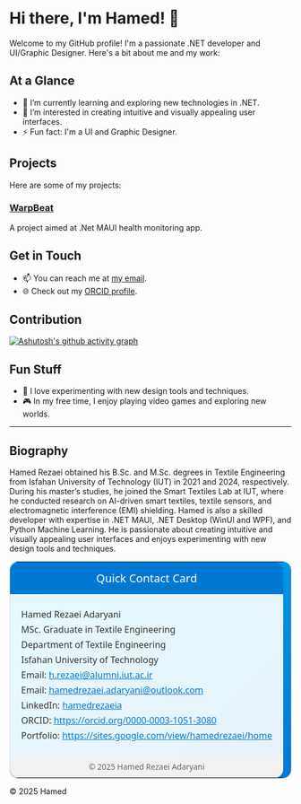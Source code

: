 # Hi there, I'm Hamed! 👋

Welcome to my GitHub profile! I'm a passionate .NET developer and UI/Graphic Designer. Here's a bit about me and my work:

## At a Glance
- 🌱 I’m currently learning and exploring new technologies in .NET.
- 👀 I’m interested in creating intuitive and visually appealing user interfaces.
- ⚡ Fun fact: I'm a UI and Graphic Designer.

## Projects
Here are some of my projects:

### [WarpBeat](https://github.com/himoN7/WarpBeat)
A project aimed at .Net MAUI health monitoring app.

## Get in Touch
- 📫 You can reach me at [my email](mailto:himpire@outlook.com).
- 🌐 Check out my [ORCID profile](https://orcid.org/0000-0003-1051-3080).

## Contribution
[![Ashutosh's github activity graph](https://github-readme-activity-graph.vercel.app/graph?username=himon7&bg_color=ffffff&color=000000&line=006eff&point=000000&area=true&hide_border=true)](https://github.com/ashutosh00710/github-readme-activity-graph)

## Fun Stuff
- 🎨 I love experimenting with new design tools and techniques.
- 🎮 In my free time, I enjoy playing video games and exploring new worlds.

---

## Biography
Hamed Rezaei obtained his B.Sc. and M.Sc. degrees in Textile Engineering from Isfahan University of Technology (IUT) in 2021 and 2024, respectively. During his master’s studies, he joined the Smart Textiles Lab at IUT, where he conducted research on AI-driven smart textiles, textile sensors, and electromagnetic interference (EMI) shielding. Hamed is also a skilled developer with expertise in .NET MAUI, .NET Desktop (WinUI and WPF), and Python Machine Learning. He is passionate about creating intuitive and visually appealing user interfaces and enjoys experimenting with new design tools and techniques.


<table style="border: 1px solid #dcdcdc; border-radius: 16px; overflow: hidden; background: linear-gradient(135deg, #00bcf2, #0078d4); color: white; font-family: 'Segoe UI', Tahoma, Geneva, Verdana, sans-serif; max-width: 600px; width: 100%; margin: 0 auto;">
  <tr>
    <td style="background: #0078d4; padding: 15px; text-align: center; font-size: 20px; border-top-left-radius: 16px; border-top-right-radius: 16px;">
     Quick Contact Card
    </td>
  </tr>
  <tr>
    <td style="padding: 20px; background: rgba(255, 255, 255, 0.9); color: #333;">
      <p style="margin: 5px 0;">Hamed Rezaei Adaryani</p>
      <p style="margin: 5px 0;">MSc. Graduate in Textile Engineering</p>
      <p style="margin: 5px 0;">Department of Textile Engineering</p>
      <p style="margin: 5px 0;">Isfahan University of Technology</p>
      <p style="margin: 5px 0;">Email: <a href="mailto:h.rezaei@alumni.iut.ac.ir" style="color: #0078d4;">h.rezaei@alumni.iut.ac.ir</a></p>
      <p style="margin: 5px 0;">Email: <a href="mailto:hamedrezaei.adaryani@outlook.com" style="color: #0078d4;">hamedrezaei.adaryani@outlook.com</a></p>
      <p style="margin: 5px 0;">LinkedIn: <a href="https://ir.linkedin.com/in/hamedrezaeia" style="color: #0078d4;">hamedrezaeia</a></p>
      <p style="margin: 5px 0;">ORCID: <a href="https://orcid.org/0000-0003-1051-3080" style="color: #0078d4;">https://orcid.org/0000-0003-1051-3080</a></p>
      <p style="margin: 5px 0;">Portfolio: <a href="https://sites.google.com/view/hamedrezaei/home" style="color: #0078d4;">https://sites.google.com/view/hamedrezaei/home</a></p>
    </td>
  </tr>
  <tr>
    <td style="background-color: #f1f1f1; padding: 10px; text-align: center; font-size: 14px; color: #666666; border-bottom-left-radius: 16px; border-bottom-right-radius: 16px;">
      &copy; 2025 Hamed Rezaei Adaryani
    </td>
  </tr>
</table>

© 2025 Hamed
